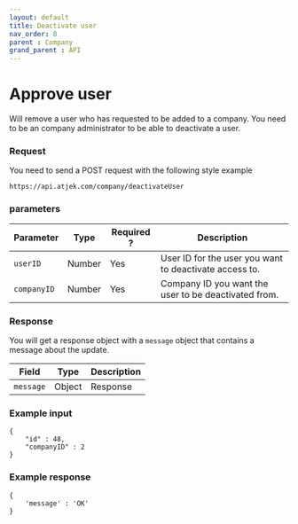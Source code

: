 ```yaml
---
layout: default
title: Deactivate user
nav_order: 8
parent : Company
grand_parent : API
---
```


# Approve user
Will remove a user who has requested to be added to a company. You need to be an company administrator to be able to deactivate a user. 


### Request
You need to send a POST request with the following style example 
```
https://api.atjek.com/company/deactivateUser
```

### parameters 

| Parameter              | Type              | Required ? | Description  |
|------------------------|-------------------|------------|--------------|
| `userID`               | Number            | Yes        | User ID for the user you want to deactivate access to. |
| `companyID`            | Number            | Yes        | Company ID you want the user to be deactivated from.   |

### Response
You will get a response object with a `message` object that contains a message about the update.

| Field              | Type              | Description  |
|--------------------|-------------------|--------------|
| `message`          | Object            | Response     | 

### Example input
```
{
    "id" : 48,
    "companyID" : 2
}
```

### Example response
```
{
    'message' : 'OK'
}
```

